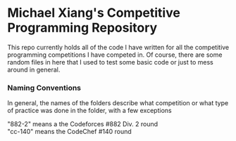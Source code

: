 # Michael Xiang's Competitive Programming Repository
This repo currently holds all of the code I have written for all the competitive programming competitions I have competed in. Of course, there are some random files in here that I used to test some basic code or just to mess around in general.

### Naming Conventions

In general, the names of the folders describe what competition or what type of practice was done in the folder, with a few exceptions

"882-2" means a the Codeforces #882 Div. 2 round  
"cc-140" means the CodeChef #140 round